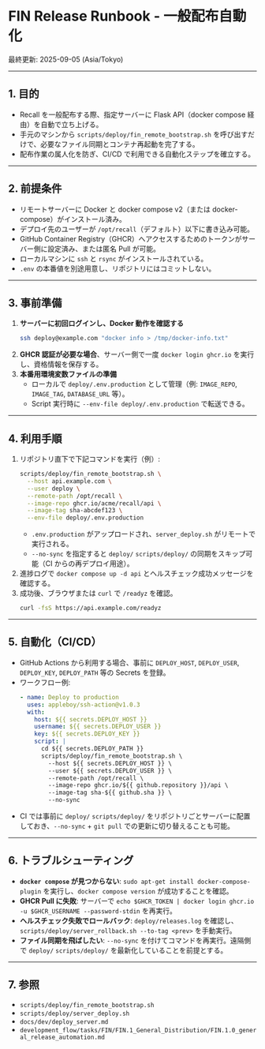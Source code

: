 # FIN Release Runbook - 一般配布自動化

最終更新: 2025-09-05 (Asia/Tokyo)

---

## 1. 目的
- Recall を一般配布する際、指定サーバーに Flask API（docker compose 経由）を自動で立ち上げる。
- 手元のマシンから `scripts/deploy/fin_remote_bootstrap.sh` を呼び出すだけで、必要なファイル同期とコンテナ再起動を完了する。
- 配布作業の属人化を防ぎ、CI/CD で利用できる自動化ステップを確立する。

---

## 2. 前提条件
- リモートサーバーに Docker と docker compose v2（または docker-compose）がインストール済み。
- デプロイ先のユーザーが `/opt/recall`（デフォルト）以下に書き込み可能。
- GitHub Container Registry（GHCR）へアクセスするためのトークンがサーバー側に設定済み、または匿名 Pull が可能。
- ローカルマシンに `ssh` と `rsync` がインストールされている。
- `.env` の本番値を別途用意し、リポジトリにはコミットしない。

---

## 3. 事前準備
1. **サーバーに初回ログインし、Docker 動作を確認する**
   ```bash
   ssh deploy@example.com "docker info > /tmp/docker-info.txt"
   ```
2. **GHCR 認証が必要な場合**、サーバー側で一度 `docker login ghcr.io` を実行し、資格情報を保存する。
3. **本番用環境変数ファイルの準備**
   - ローカルで `deploy/.env.production` として管理（例: `IMAGE_REPO`, `IMAGE_TAG`, `DATABASE_URL` 等）。
   - Script 実行時に `--env-file deploy/.env.production` で転送できる。

---

## 4. 利用手順
1. リポジトリ直下で下記コマンドを実行（例）:
   ```bash
   scripts/deploy/fin_remote_bootstrap.sh \
     --host api.example.com \
     --user deploy \
     --remote-path /opt/recall \
     --image-repo ghcr.io/acme/recall/api \
     --image-tag sha-abcdef123 \
     --env-file deploy/.env.production
   ```
   - `.env.production` がアップロードされ、`server_deploy.sh` がリモートで実行される。
   - `--no-sync` を指定すると `deploy/` `scripts/deploy/` の同期をスキップ可能（CI からの再デプロイ用途）。
2. 進捗ログで `docker compose up -d api` とヘルスチェック成功メッセージを確認する。
3. 成功後、ブラウザまたは `curl` で `/readyz` を確認。
   ```bash
   curl -fsS https://api.example.com/readyz
   ```

---

## 5. 自動化（CI/CD）
- GitHub Actions から利用する場合、事前に `DEPLOY_HOST`, `DEPLOY_USER`, `DEPLOY_KEY`, `DEPLOY_PATH` 等の Secrets を登録。
- ワークフロー例:
  ```yaml
  - name: Deploy to production
    uses: appleboy/ssh-action@v1.0.3
    with:
      host: ${{ secrets.DEPLOY_HOST }}
      username: ${{ secrets.DEPLOY_USER }}
      key: ${{ secrets.DEPLOY_KEY }}
      script: |
        cd ${{ secrets.DEPLOY_PATH }}
        scripts/deploy/fin_remote_bootstrap.sh \
          --host ${{ secrets.DEPLOY_HOST }} \
          --user ${{ secrets.DEPLOY_USER }} \
          --remote-path /opt/recall \
          --image-repo ghcr.io/${{ github.repository }}/api \
          --image-tag sha-${{ github.sha }} \
          --no-sync
  ```
- CI では事前に `deploy/` `scripts/deploy/` をリポジトリごとサーバーに配置しておき、`--no-sync` + `git pull` での更新に切り替えることも可能。

---

## 6. トラブルシューティング
- **`docker compose` が見つからない**: `sudo apt-get install docker-compose-plugin` を実行し、`docker compose version` が成功することを確認。
- **GHCR Pull に失敗**: サーバーで `echo $GHCR_TOKEN | docker login ghcr.io -u $GHCR_USERNAME --password-stdin` を再実行。
- **ヘルスチェック失敗でロールバック**: `deploy/releases.log` を確認し、`scripts/deploy/server_rollback.sh --to-tag <prev>` を手動実行。
- **ファイル同期を飛ばしたい**: `--no-sync` を付けてコマンドを再実行。遠隔側で `deploy/` `scripts/deploy/` を最新化していることを前提とする。

---

## 7. 参照
- `scripts/deploy/fin_remote_bootstrap.sh`
- `scripts/deploy/server_deploy.sh`
- `docs/dev/deploy_server.md`
- `development_flow/tasks/FIN/FIN.1_General_Distribution/FIN.1.0_general_release_automation.md`

